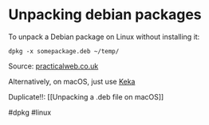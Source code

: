 # Unpacking debian packages
To unpack a Debian package on Linux without installing it:

`dpkg -x somepackage.deb ~/temp/`

Source: [practicalweb.co.uk](http://www.practicalweb.co.uk/blog/2008/06/08/how-to-manually-unpack-a-deb-file/)

Alternatively, on macOS, just use [Keka](http://www.kekaosx.com/en/)

Duplicate!!: [[Unpacking a .deb file on macOS]]

#dpkg #linux